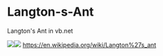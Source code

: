 # Langton-s-Ant
Langton's Ant in vb.net

![](https://i.gyazo.com/0736ac242a53eb9f1c01914633182c78.png)![](https://upload.wikimedia.org/wikipedia/commons/0/09/LangtonsAntAnimated.gif)
https://en.wikipedia.org/wiki/Langton%27s_ant
